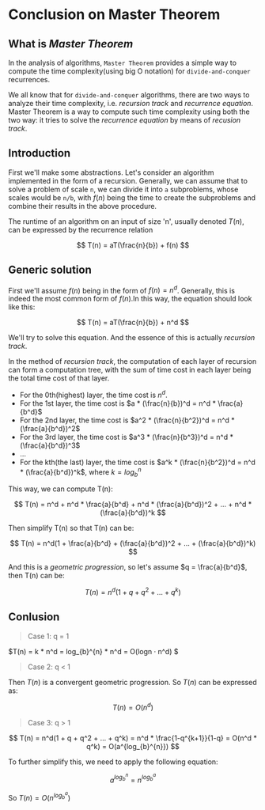 Conclusion on Master Theorem
============================

## What is _Master Theorem_

In the analysis of algorithms, `Master Theorem` provides a simple way to compute the time complexity(using big O notation) for `divide-and-conquer` recurrences.

We all know that for `divide-and-conquer` algorithms, there are two ways to analyze their time complexity, i.e. _recursion track_ and _recurrence equation_. Master Theorem is a way to compute such time complexity using both the two way: it tries to solve the _recurrence equation_ by means of _recusion track_.

## Introduction

First we'll make some abstractions. Let's consider an algorithm implemented in the form of a recursion. Generally, we can assume that to solve a problem of scale `n`, we can divide it into `a` subproblems, whose scales would be `n/b`, with $f(n)$ being the time to create the subproblems and combine their results in the above procedure.

The runtime of an algorithm on an input of size 'n', usually denoted $T(n)$, can be expressed by the recurrence relation

$$
T(n) = aT(\frac{n}{b}) + f(n)
$$

## Generic solution

First we'll assume $f(n)$ being in the form of $f(n) = n^d$. Generally, this is indeed the most common form of $f(n)$.In this way, the equation should look like this:

$$
T(n) = aT(\frac{n}{b}) + n^d
$$

We'll try to solve this equation. And the essence of this is actually _recursion track_.

In the method of _recursion track_, the computation of each layer of recursion can form a computation tree, with the sum of time cost in each layer being the total time cost of that layer.

+ For the 0th(highest) layer, the time cost is $n^d$.
+ For the 1st layer, the time cost is $a * (\frac{n}{b})^d = n^d * \frac{a}{b^d}$
+ For the 2nd layer, the time cost is $a^2 * (\frac{n}{b^2})^d = n^d * (\frac{a}{b^d})^2$
+ For the 3rd layer, the time cost is $a^3 * (\frac{n}{b^3})^d = n^d * (\frac{a}{b^d})^3$
+ ...
+ For the kth(the last) layer, the time cost is $a^k * (\frac{n}{b^2})^d = n^d * (\frac{a}{b^d})^k$, where $k = log_{b}^{n}$

This way, we can compute T(n):

$$
T(n) = n^d + n^d * \frac{a}{b^d} + n^d * (\frac{a}{b^d})^2 + ... + n^d * (\frac{a}{b^d})^k
$$

Then simplify T(n) so that T(n) can be:

$$
T(n) = n^d(1 + \frac{a}{b^d} + (\frac{a}{b^d})^2 + ... + (\frac{a}{b^d})^k)
$$

And this is a _geometric progression_, so let's assume $q = \frac{a}{b^d}$, then T(n) can be:

$$
T(n) = n^d(1 + q + q^2 + ... + q^k)
$$

## Conlusion

> Case 1: q = 1

$T(n) = k * n^d = log_{b}^{n} * n^d = O(logn · n^d) $

> Case 2: q < 1

Then $T(n)$ is a convergent geometric progression. So $T(n)$ can be expressed as:

$$
T(n) = O(n^d)
$$

> Case 3: q > 1

$$
T(n) = n^d(1 + q + q^2 + ... + q^k) = n^d * \frac{1-q^{k+1}}{1-q} = O(n^d * q^k) = O(a^{log_{b}^{n}})
$$

To further simplify this, we need to apply the following equation:

$$
a^{log_{b}^{n}} = n^{log_{b}^{a}}
$$

So $T(n) = O(n^{log_{b}^{a}})$


